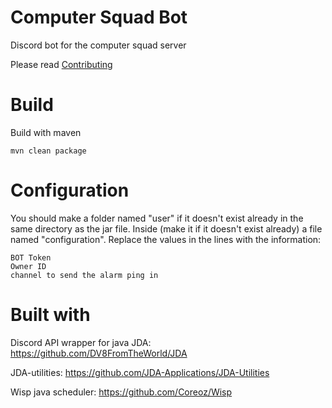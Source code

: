 # Computer Squad Bot
Discord bot for the computer squad server

Please read [Contributing](CONTRIBUTING.md)

# Build
Build with maven
```
mvn clean package
```

# Configuration
You should make a folder named "user" 
if it doesn't exist already in the same directory as the jar file.
Inside (make it if it doesn't exist already) a file named "configuration".
Replace the values in the lines with the information:
```
BOT Token
Owner ID
channel to send the alarm ping in
```

# Built with
Discord API wrapper for java JDA: https://github.com/DV8FromTheWorld/JDA 

JDA-utilities: https://github.com/JDA-Applications/JDA-Utilities

Wisp java scheduler: https://github.com/Coreoz/Wisp
